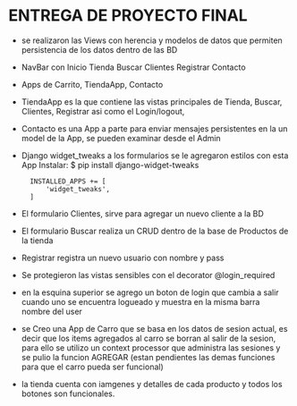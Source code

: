 # ENTREGA DE PROYECTO FINAL 


* se realizaron las Views con herencia y modelos de datos que permiten persistencia de los datos dentro de las BD
* NavBar con 
Inicio
Tienda
Buscar
Clientes
Registrar
Contacto
* Apps de Carrito, TiendaApp, Contacto 
* TiendaApp es la que contiene las vistas principales de Tienda, Buscar, Clientes, Registrar asi como el Login/logout, 
* Contacto es una App a parte para enviar mensajes persistentes en la un model de la App, se pueden examinar desde el Admin
* Django widget_tweaks a los formularios se le agregaron estilos con esta App
      Instalar:   $ pip install django-widget-tweaks

        INSTALLED_APPS += [
            'widget_tweaks',
        ]

* El formulario Clientes, sirve para agregar un nuevo cliente a la BD
* El formulario Buscar realiza un CRUD dentro de la base de Productos de la tienda
* Registrar registra un nuevo usuario con nombre y pass
* Se protegieron las vistas sensibles con el decorator @login_required
* en la esquina superior se agrego un boton de login que cambia a salir cuando uno se encuentra logueado y muestra en la misma barra nombre del user
* se Creo una App de Carro que se basa en los datos de sesion actual, es decir que los items agregados al carro se borran al salir de la sesion, para ello se utilizo un context processor que administra las sesiones y se pulio la funcion AGREGAR (estan pendientes las demas funciones para que el carro pueda ser funcional)
* la tienda cuenta con iamgenes y detalles de cada producto y todos los botones son funcionales.




